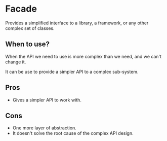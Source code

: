 # Facade

Provides a simplified interface to a library, a framework, or any other complex set of classes.

## When to use?

When the API we need to use is more complex than we need, and we can't change it.

It can be use to provide a simpler API to a complex sub-system.

## Pros

- Gives a simpler API to work with.

## Cons

- One more layer of abstraction.
- It doesn't solve the root cause of the complex API design.
